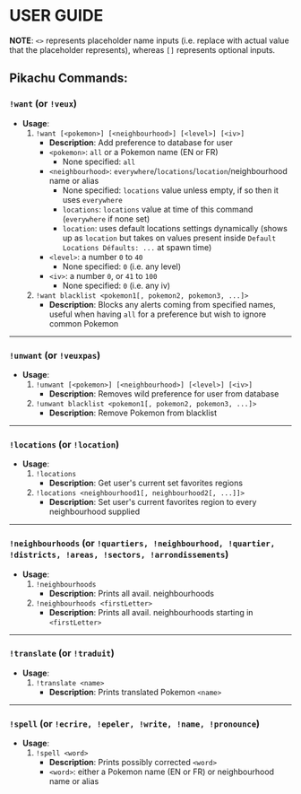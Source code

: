 # USER GUIDE

**NOTE**: `<>` represents placeholder name inputs (i.e. replace with actual value that the placeholder represents), whereas `[]` represents optional inputs.
## **Pikachu Commands**:
### **`!want`** (or `!veux`)

* **Usage**:
    1) `!want [<pokemon>] [<neighbourhood>] [<level>] [<iv>]`
        * **Description**: Add preference to database for user
        * `<pokemon>`: `all` or a Pokemon name (EN or FR) 
            * None specified: `all`
        * `<neighbourhood>`: `everywhere`/`locations`/`location`/neighbourhood name or alias
            * None specified: `locations` value unless empty, if so then it uses `everywhere`
            * `locations`: `locations` value at time of this command (`everywhere` if none set)
            * `location`: uses default locations settings dynamically (shows up as `location` but takes on values present inside `Default Locations Défaults: ...` at spawn time)
        * `<level>`: a number `0` to `40` 
            * None specified: `0` (i.e. any level)
        * `<iv>`: a number `0`, or `41` to `100` 
            * None specified: `0` (i.e. any iv)
    2) `!want blacklist <pokemon1[, pokemon2, pokemon3, ...]>`
        * **Description**: Blocks any alerts coming from specified names, useful when having `all` for a preference but wish to ignore common Pokemon
---
### **`!unwant`** (or `!veuxpas`)

* **Usage**:
    1) `!unwant [<pokemon>] [<neighbourhood>] [<level>] [<iv>]`
        * **Description**: Removes wild preference for user from database
    2) `!unwant blacklist <pokemon1[, pokemon2, pokemon3, ...]>`
        * **Description**: Remove Pokemon from blacklist
---
### **`!locations`** (or `!location`)

* **Usage**:
    1) `!locations`
        * **Description**: Get user's current set favorites regions
    2) `!locations <neighbourhood1[, neighbourhood2[, ...]]>`
        * **Description**: Set user's current favorites region to every neighbourhood supplied
---
### **`!neighbourhoods`** (or `!quartiers, !neighbourhood, !quartier, !districts, !areas, !sectors, !arrondissements`)

* **Usage**:
    1) `!neighbourhoods`
        * **Description**: Prints all avail. neighbourhoods
    2) `!neighbourhoods <firstLetter>`
        * **Description**: Prints all avail. neighbourhoods starting in `<firstLetter>`
---
### **`!translate`** (or `!traduit`)

* **Usage**:
    1) `!translate <name>`
        * **Description**: Prints translated Pokemon `<name>`
---
### **`!spell`** (or `!ecrire, !epeler, !write, !name, !pronounce`)

* **Usage**:
    1) `!spell <word>`
        * **Description**: Prints possibly corrected `<word>`
        * `<word>`: either a Pokemon name (EN or FR) or neighbourhood name or alias
